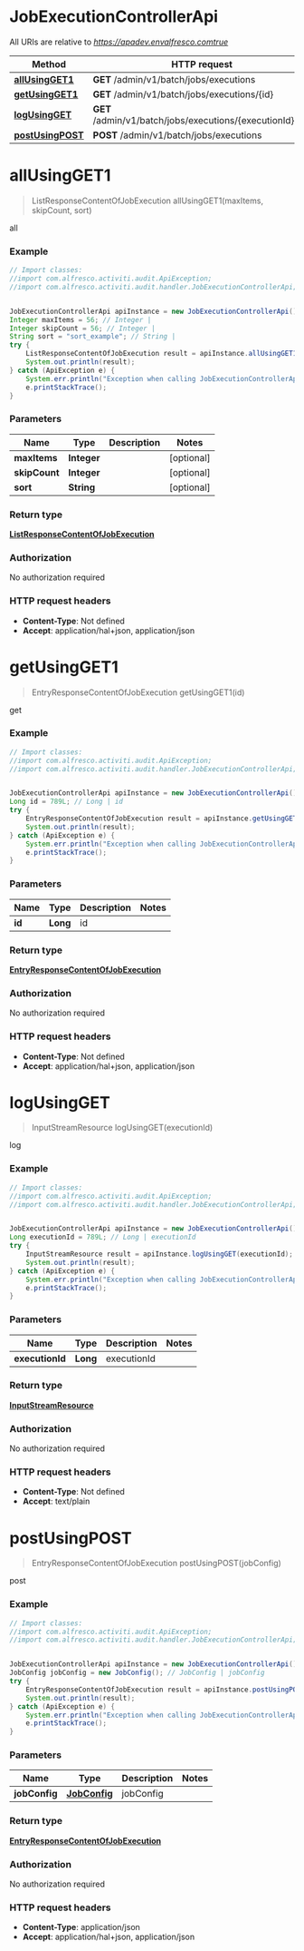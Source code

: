 # JobExecutionControllerApi

All URIs are relative to *https://apadev.envalfresco.comtrue*

Method | HTTP request | Description
------------- | ------------- | -------------
[**allUsingGET1**](JobExecutionControllerApi.md#allUsingGET1) | **GET** /admin/v1/batch/jobs/executions | all
[**getUsingGET1**](JobExecutionControllerApi.md#getUsingGET1) | **GET** /admin/v1/batch/jobs/executions/{id} | get
[**logUsingGET**](JobExecutionControllerApi.md#logUsingGET) | **GET** /admin/v1/batch/jobs/executions/{executionId}/log | log
[**postUsingPOST**](JobExecutionControllerApi.md#postUsingPOST) | **POST** /admin/v1/batch/jobs/executions | post


<a name="allUsingGET1"></a>
# **allUsingGET1**
> ListResponseContentOfJobExecution allUsingGET1(maxItems, skipCount, sort)

all

### Example
```java
// Import classes:
//import com.alfresco.activiti.audit.ApiException;
//import com.alfresco.activiti.audit.handler.JobExecutionControllerApi;


JobExecutionControllerApi apiInstance = new JobExecutionControllerApi();
Integer maxItems = 56; // Integer | 
Integer skipCount = 56; // Integer | 
String sort = "sort_example"; // String | 
try {
    ListResponseContentOfJobExecution result = apiInstance.allUsingGET1(maxItems, skipCount, sort);
    System.out.println(result);
} catch (ApiException e) {
    System.err.println("Exception when calling JobExecutionControllerApi#allUsingGET1");
    e.printStackTrace();
}
```

### Parameters

Name | Type | Description  | Notes
------------- | ------------- | ------------- | -------------
 **maxItems** | **Integer**|  | [optional]
 **skipCount** | **Integer**|  | [optional]
 **sort** | **String**|  | [optional]

### Return type

[**ListResponseContentOfJobExecution**](ListResponseContentOfJobExecution.md)

### Authorization

No authorization required

### HTTP request headers

 - **Content-Type**: Not defined
 - **Accept**: application/hal+json, application/json

<a name="getUsingGET1"></a>
# **getUsingGET1**
> EntryResponseContentOfJobExecution getUsingGET1(id)

get

### Example
```java
// Import classes:
//import com.alfresco.activiti.audit.ApiException;
//import com.alfresco.activiti.audit.handler.JobExecutionControllerApi;


JobExecutionControllerApi apiInstance = new JobExecutionControllerApi();
Long id = 789L; // Long | id
try {
    EntryResponseContentOfJobExecution result = apiInstance.getUsingGET1(id);
    System.out.println(result);
} catch (ApiException e) {
    System.err.println("Exception when calling JobExecutionControllerApi#getUsingGET1");
    e.printStackTrace();
}
```

### Parameters

Name | Type | Description  | Notes
------------- | ------------- | ------------- | -------------
 **id** | **Long**| id |

### Return type

[**EntryResponseContentOfJobExecution**](EntryResponseContentOfJobExecution.md)

### Authorization

No authorization required

### HTTP request headers

 - **Content-Type**: Not defined
 - **Accept**: application/hal+json, application/json

<a name="logUsingGET"></a>
# **logUsingGET**
> InputStreamResource logUsingGET(executionId)

log

### Example
```java
// Import classes:
//import com.alfresco.activiti.audit.ApiException;
//import com.alfresco.activiti.audit.handler.JobExecutionControllerApi;


JobExecutionControllerApi apiInstance = new JobExecutionControllerApi();
Long executionId = 789L; // Long | executionId
try {
    InputStreamResource result = apiInstance.logUsingGET(executionId);
    System.out.println(result);
} catch (ApiException e) {
    System.err.println("Exception when calling JobExecutionControllerApi#logUsingGET");
    e.printStackTrace();
}
```

### Parameters

Name | Type | Description  | Notes
------------- | ------------- | ------------- | -------------
 **executionId** | **Long**| executionId |

### Return type

[**InputStreamResource**](InputStreamResource.md)

### Authorization

No authorization required

### HTTP request headers

 - **Content-Type**: Not defined
 - **Accept**: text/plain

<a name="postUsingPOST"></a>
# **postUsingPOST**
> EntryResponseContentOfJobExecution postUsingPOST(jobConfig)

post

### Example
```java
// Import classes:
//import com.alfresco.activiti.audit.ApiException;
//import com.alfresco.activiti.audit.handler.JobExecutionControllerApi;


JobExecutionControllerApi apiInstance = new JobExecutionControllerApi();
JobConfig jobConfig = new JobConfig(); // JobConfig | jobConfig
try {
    EntryResponseContentOfJobExecution result = apiInstance.postUsingPOST(jobConfig);
    System.out.println(result);
} catch (ApiException e) {
    System.err.println("Exception when calling JobExecutionControllerApi#postUsingPOST");
    e.printStackTrace();
}
```

### Parameters

Name | Type | Description  | Notes
------------- | ------------- | ------------- | -------------
 **jobConfig** | [**JobConfig**](JobConfig.md)| jobConfig |

### Return type

[**EntryResponseContentOfJobExecution**](EntryResponseContentOfJobExecution.md)

### Authorization

No authorization required

### HTTP request headers

 - **Content-Type**: application/json
 - **Accept**: application/hal+json, application/json

